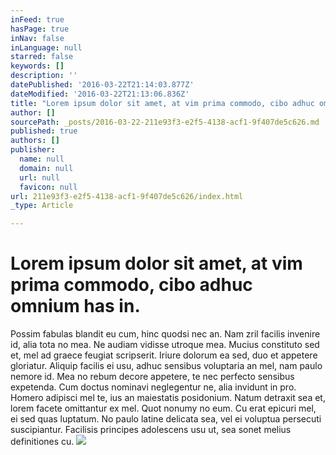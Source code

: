 ```yaml
---
inFeed: true
hasPage: true
inNav: false
inLanguage: null
starred: false
keywords: []
description: ''
datePublished: '2016-03-22T21:14:03.877Z'
dateModified: '2016-03-22T21:13:06.836Z'
title: "Lorem ipsum dolor sit amet, at vim prima commodo, cibo adhuc omnium has in.\_"
author: []
sourcePath: _posts/2016-03-22-211e93f3-e2f5-4138-acf1-9f407de5c626.md
published: true
authors: []
publisher:
  name: null
  domain: null
  url: null
  favicon: null
url: 211e93f3-e2f5-4138-acf1-9f407de5c626/index.html
_type: Article

---
```

# Lorem ipsum dolor sit amet, at vim prima commodo, cibo adhuc omnium has in. 

Possim fabulas blandit eu cum, hinc quodsi nec an. Nam zril facilis invenire id, alia tota no mea. Ne audiam vidisse utroque mea.
Mucius constituto sed et, mel ad graece feugiat scripserit. Iriure dolorum ea sed, duo et appetere gloriatur. Aliquip facilis ei usu, adhuc sensibus voluptaria an mel, nam paulo nemore id. Mea no rebum decore appetere, te nec perfecto sensibus expetenda. Cum doctus nominavi neglegentur ne, alia invidunt in pro. Homero adipisci mel te, ius an maiestatis posidonium.
Natum detraxit sea et, lorem facete omittantur ex mel. Quot nonumy no eum. Cu erat epicuri mel, ei sed quas luptatum. No paulo latine delicata sea, vel ei voluptua persecuti suscipiantur. Facilisis principes adolescens usu ut, sea sonet melius definitiones cu.
![](https://the-grid-user-content.s3-us-west-2.amazonaws.com/2dc8a3b4-0489-42c2-b3f8-448732abc32a.jpg)